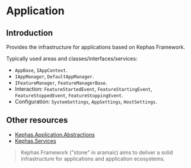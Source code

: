﻿# Application

## Introduction
Provides the infrastructure for applications based on Kephas Framework.

Typically used areas and classes/interfaces/services:
* ```AppBase```, ```IAppContext```.
* ```IAppManager```, ````DefaultAppManager````.
* ```IFeatureManager```, ```FeatureManagerBase```.
* Interaction: ```FeatureStartedEvent```, ```FeatureStartingEvent```, ```FeatureStoppedEvent```, ```FeatureStoppingEvent```.
* Configuration: ```SystemSettings```, ```AppSettings```, ```HostSettings```.

## Other resources

* [Kephas.Application.Abstractions](https://www.nuget.org/packages/Kephas.Application.Abstractions)
* [Kephas.Services](https://www.nuget.org/packages/Kephas.Services)

> Kephas Framework ("stone" in aramaic) aims to deliver a solid infrastructure for applications and application ecosystems.
